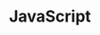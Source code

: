 ---
title: JavaScript
img: js.svg
confidence: 3
description: My preferred language to work with at the moment. Switching between vanilla JS and React every now and then.
---